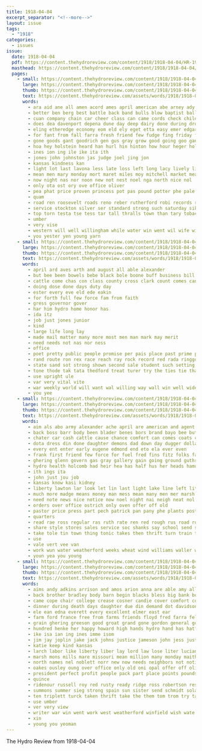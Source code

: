 ```yaml
---
title: 1918-04-04
excerpt_separator: "<!--more-->"
layout: issue
tags:
  - "1918"
categories:
  - issues
issue:
  date: 1918-04-04
  pdf: https://content.thehydroreview.com/content/1918/1918-04-04/HR-1918-04-04.pdf
  masthead: https://content.thehydroreview.com/content/1918/1918-04-04/masthead/HR-1918-04-04.jpg
  pages:
    - small: https://content.thehydroreview.com/content/1918/1918-04-04/small/HR-1918-04-04-01.jpg
      large: https://content.thehydroreview.com/content/1918/1918-04-04/large/HR-1918-04-04-01.jpg
      thumb: https://content.thehydroreview.com/content/1918/1918-04-04/thumbnails/HR-1918-04-04-01.jpg
      text: https://content.thehydroreview.com/assets/words/1918/1918-04-04/HR-1918-04-04-01.txt
      words:
        - ara aid ane all amen acord ames april american abe arney ady age arents ave are ask and alex aina
        - better ben berg best battle back band bulls blow baptist ball brings buy black bunch big boys but brott bros bine butter body broad blanton bidding burley been bratt bee brett breed brought
        - cuan company chain car cheer class can came cords check child col come cordell cattle cream church coppage caddo card county cane chance clark cross camp city cold clinton cannon citizen call
        - does dea davenport depena dune day deep dairy done during drop due days doctor demand dunithan
        - eling etheredge economy eom eld ely eget etta easy emer edgar eno ent ever
        - for fant from fall farra fresh friend few fudge fing friday friendly farmer fern first foresee feria fred fae fee
        - gone goods gant goodrich gen gus gray grow good going goo gan ghering gross green gave grade gener
        - hoa hey holstein heard han hurl hin hinton how hour heger hold hed harned hom hollis hae hee head heart high home hydro hyde has hamilton homer herndon hare house held
        - ines ion ing ile ike ita ith
        - jones john johnston jas judge joel jing jon
        - kansas kindness kan
        - light lot last lavona less late loss left long lacy lively liberty lucky lunch lea lon like life loa low lens
        - mean men mary monday mort maret miles moy mitchell market meal miss mone million means main most mis must made mer miller mos man masters may mee morning more mess martin many mire minnie
        - now night nas nor noon new not nest noel nga north nice nol
        - only ota ost ory ove office oliver
        - pea phat price proven princess pot pas pound potter phe pale pal plan pales por pro part plage pet pack public past pail pope
        - quam
        - road ren roosevelt roads reno reber rutherford robi records red rom reish rest robt regular reach rickard ready ret run ray roberts real rue ree russell rowan
        - service stockton silver ser standard strong such saturday sik stires strike seven space spell step shows shi see seas sale set say sid state speak sund sturdy sae sible smooth selling scott sinner school sues south special sunday sue severe sai salt seward seifert supper smokes side saint
        - top torn testa tse tess tar tall thralls town than tary tobacco tin thal tough toi them test tory the tho
        - umber
        - very vise
        - western will well willingham while water win went wil wife wilson wale worth with weekly witty willing way war west ways was whiteley wellington
        - you yester yen young yarn
    - small: https://content.thehydroreview.com/content/1918/1918-04-04/small/HR-1918-04-04-02.jpg
      large: https://content.thehydroreview.com/content/1918/1918-04-04/large/HR-1918-04-04-02.jpg
      thumb: https://content.thehydroreview.com/content/1918/1918-04-04/thumbnails/HR-1918-04-04-02.jpg
      text: https://content.thehydroreview.com/assets/words/1918/1918-04-04/HR-1918-04-04-02.txt
      words:
        - april ard aves arth and august all able alexander
        - but bee been bowels bebe black bole boone buff business bill blank
        - cattle come chas con class county cross clark count comes cant
        - doing dose done days duty day
        - ester every eve eld ede eakin
        - for forth full few force fam from faith
        - gress governor gover
        - har him hydro home honor has
        - ida itz
        - job just jones junior
        - kind
        - large life long lay
        - made mail matter many more most men man mark may merit
        - need needs not nas nor ness
        - office
        - poet pretty public people promise per pais place past prime pee
        - rand route ron rex race reach ray rock record red rada ringgold
        - state sand sot strong shown second sale student such setting sheer sow spring
        - tone thode tak tata thedford treat turer try the ties tie than take
        - use upright ule
        - var very vital vite
        - war weekly world will want wal willing way wall win well wide words weatherford
        - you yee
    - small: https://content.thehydroreview.com/content/1918/1918-04-04/small/HR-1918-04-04-03.jpg
      large: https://content.thehydroreview.com/content/1918/1918-04-04/large/HR-1918-04-04-03.jpg
      thumb: https://content.thehydroreview.com/content/1918/1918-04-04/thumbnails/HR-1918-04-04-03.jpg
      text: https://content.thehydroreview.com/assets/words/1918/1918-04-04/HR-1918-04-04-03.txt
      words:
        - aim als abo army alexander ache april are american and agent all ator
        - back boss barr body been blader benes bors brand bayo bee but brother band bottle blade berlin birth buy burner bros burton black boys blue barber best burns big
        - chater car cash cattle cause chance comfort can comes coats clear cousin carry clover clint cal cooks cobb clara city county child collins cross creek cordi camp come cook close
        - dota dress din done daughter demons dad down day dugger dollar days daily deal divis dally deer deems
        - every ent enter early eugene edmond end eto ela ever even
        - frank first friend few force for fuel fred fins fitz folks famous forbes fine from fair farm france
        - ghering glenn govern gas gray gallery gain going ground guthrie grain goods good given game gave goes grass gone general grant
        - hydro health holcomb had heir hea has half hus her heads hamon hoy hanks homa home hon hottle horth head held how hint hern him
        - ith ings ita
        - john just jou job
        - kansas know kasi kidney
        - liberty lawton lar look let lin last light lake line left little lavon loan lilly lit lela lacy living large
        - much more madge means money man mess mean many men mer marsh mallory model match mildred mayor mack main most morning mae malsom miller miss mile mens mal may moi maa market menin members
        - need note news nice notice now noel night nai neigh neat nol numbers necessary not nea nee north near new
        - orders over office ostrich only oven offer off old
        - pastor price press part pech patrick pan pany phe plants postal per public point pink place pearl pretty pump plant
        - quarters
        - read rae ross regular ras ruth rate ren red rough rus road rode rey ready route reese
        - share style stores sales service soc shanks say school send see saturday scott save six son supp sand stove star shumaker special sill sister sweet seats stamp suits seed stamps selling sun seward shirts sudan step sunday spare shield sayre spring seo she summer set strate serge small seen sing streets store
        - take tole tin town thing tonic takes then thrift turn train thralls tala tar them times teen trial the taal tho too tat toe
        - use
        - vale vert vee van
        - work wun water weatherford weeks wheat wind williams waller woods wife whitmore wise war wit was winter well went wily wilson win week will wisely with wash weather
        - youn yea you young
    - small: https://content.thehydroreview.com/content/1918/1918-04-04/small/HR-1918-04-04-04.jpg
      large: https://content.thehydroreview.com/content/1918/1918-04-04/large/HR-1918-04-04-04.jpg
      thumb: https://content.thehydroreview.com/content/1918/1918-04-04/thumbnails/HR-1918-04-04-04.jpg
      text: https://content.thehydroreview.com/assets/words/1918/1918-04-04/HR-1918-04-04-04.txt
      words:
        - aims andy adkins arrison and amos arion anna are able amy all american allen alms april america
        - back brother bradley body barn begin blacks bless big bank board bloom bring black blood bone breeding bays baby bonds bay but best ben bak bers buy brothers brown beaver baker birt better bea business been bond
        - came cope chair college crease cosner candie cover comfort colt charley count choice company cool clyde candies care caller cause cattle cheeks colts chas case cross cedar candy city call come caddo childs county court
        - dinner during death days daughter due din demand dot davidson dir dark dollar day dunnington dan doctor down dwight dire
        - ele ean edna everett every excellent elmer east ear
        - farm ford france free from farms friends floyd fred farra fellow front farrel fam foreman fight farmer first fuller far folks fine friday faster fry fresh found for
        - grain ghering greeson good groat grand gone gordon general goo grade getting given guthrie gene guest ging george
        - hundred henke her happy howard high hands hydro hand has hatfield hem home hus holy haul half hinton herndon hun him harvest hanks
        - ike isa ian ing ines imme isom
        - jim jay joplin jake jack johns justice jameson john jess just jones
        - katie keep kind kansas
        - larch labor like liberty liber lay lord law lose liter lucian litle last lillie little large live
        - marsh mons mills mare missouri mean million many monday maith must mares marion morgan man moot moth more morris mule men money may mako mite miller made memory miles mak mile mealy
        - north names nel noblett norr new now needs neighbors not notice night ness ner nand news nation nickens noti
        - oakes ousley oung over office only old oni opal offer off oliver
        - president perfect profit people pack part place points pounds pleasant peoples proud post peo past pauling public pray port price prayer peace
        - quince
        - ridenour russell roy red rusty ready ridge ross robertson res
        - summons summer sieg strong spain sun sister send schmidt solar saving saturday stallion soul sick sailors show said shown sina save say saw stamps small shy surgeon standard such settle stand seven stay scott shanks sunday safe stamp sleep service stuff state son sum style size staples soria sear sale seas sell stands saya sit stock sock sam season sur sat
        - ten triplett turck taken thrift take the them tom trom try tame then than ted thing tack
        - use umber
        - ver very view
        - writer war win went work west weatherford winfield wish wate walls was with working wife wee well will wells willis willing world week
        - xin
        - young you yeoman
---
```


The Hydro Review from 1918-04-04

<!--more-->

